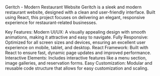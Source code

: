 Geritch - Modern Restaurant Website
Geritch is a sleek and modern restaurant website, designed with a clean and user-friendly interface. Built using React, this project focuses on delivering an elegant, responsive experience for restaurant-related businesses.

Key Features:
Modern UI/UX: A visually appealing design with smooth animations, making it attractive and easy to navigate.
Fully Responsive: Optimized for all screen sizes and devices, ensuring an excellent user experience on mobile, tablet, and desktop.
React Framework: Built with React to ensure fast, dynamic page updates and improved performance.
Interactive Elements: Includes interactive features like a menu section, image galleries, and reservation forms.
Easy Customization: Modular and reusable code structure that allows for easy customization and scaling.
